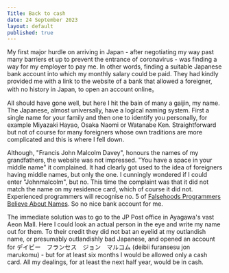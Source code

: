 ```yaml
---
Title: Back to cash
date: 24 September 2023
layout: default
published: true
---
```

My first major hurdle on arriving in Japan - after negotiating my way past many barriers et up to prevent the entrance of coronavirus - was finding a way for my employer to pay me. In other words, finding a suitable Japanese bank account into which my monthly salary could be paid. They had kindly provided me with a link to the website of a bank that allowed a foreigner, with no history in Japan, to open an account online。

All should have gone well, but here I hit the bain of many a gaijin, my name. The Japanese, almost universally, have a logical naming system. First a single name for your family and then one to identify you personally, for example Miyazaki Hayao, Osaka Naomi or Watanabe Ken. Straightforward but not of course for many foreigners whose own traditions are more complicated and this is where I fell down.

Although, "Francis John Malcolm Davey", honours the names of my grandfathers, the website was not impressed. "You have a space in your middle name" it complained. It had clearly got used to the idea of foreigners having middle names, but only the one. I cunningly wondered if I could enter "Johnmalcolm", but no. This time the complaint was that it did not match the name on my residence card, which of course it did not. Experienced programmers will recognise no. 5 of [Falsehoods Programmers Believe About Names](kalzumeus.com/2010/06/17/falsehoods-programmers-believe-about-names/). So no nice bank account for me.

The immediate solution was to go to the JP Post office in Ayagawa's vast Aeon Mall. Here I could look an actual person in the eye and write my name out for them. To their credit they did not bat an eyelid at my outlandish name, or presumably outlandishly bad Japanese, and opened an account for デイビー　フランセス　ジョン　マルコム (deibii furansesu jon marukomu) - but for at least six months I would be allowed only a cash card. All my dealings, for at least the next half year, would be in cash.
